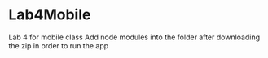 # Lab4Mobile
Lab 4 for mobile class
Add node modules into the folder after downloading the zip in order to run the app
